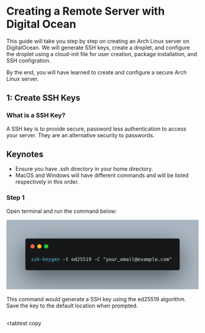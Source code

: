 # Creating a Remote Server with Digital Ocean
This guide will take you step by step on creating an Arch Linux server on DigitalOcean. We will generate SSH keys, create a droplet, and configure the droplet using a cloud-init file for user creation, package installation, and SSH configration.
<p> By the end, you will have learned to create and configure a secure Arch Linux server. </p>

## 1: Create SSH Keys
### What is a SSH Key?
<p> A SSH key is to provide secure, password less authentication to access your server. They are an alternative security to passwords. </p>

## Keynotes
* Ensure you have .ssh directory in your home directory.
* MacOS and Windows will have different commands and will be listed respectively in this order. 

### Step 1
<p> Open terminal and run the command below: </p>

![Relative](/ssh-key01.png)
<p>This command would generate a SSH key using the ed25519 algorithm. 
Save the key to the default location when prompted. </p>

##
<tab<tab>test copy

